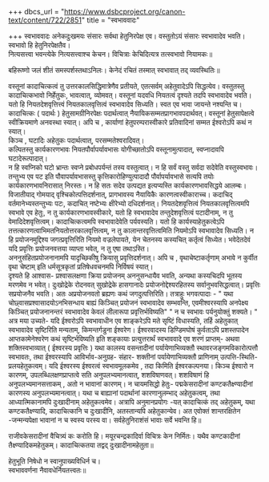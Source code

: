+++
dbcs_url = "https://www.dsbcproject.org/canon-text/content/722/2851"
title = "स्वभाववादः"

+++
स्वभाववादः अनेकदुःखमयः संसारः
सर्वथा हेतुनिरपेक्ष एव। वस्तुतोऽयं संसारः स्वभावादेव भवति। स्वभावो हि हेतुनिरपेक्षतैव।  
नित्यसत्त्वा भवन्त्येके
नित्यसत्त्वाश्च केचन। विचित्राः केचिदित्यत्र
तत्स्वभावो नियामकः॥

बहिरूष्णो जलं शीतं
समस्पर्शस्तथाऽनिलः। केनेदं रचितं तस्मात्
स्वभावात् तद् व्यवस्थितिः॥

वस्तूनां कादाचित्कत्वं
तु उत्तरकालसिद्धिमात्रेणैव प्रतीयते, एतत्सर्वम् अहेतुवादेऽपि
सिद्धत्येव। वस्तुतस्तु कादाचित्कभावो निर्हेतुकः, भावत्वात्, व्योमवत्। वस्तूनां
यदवधि नियतत्वं दृश्यते तदपि स्वभावादेव भवति। यतो हि नियतदेशवृत्तित्त्वं नियतकालवृत्तित्वं
स्वभावादेव सिध्यति। स्वत एव भावा जायन्ते नश्यन्ति च। कादाचित्कः ( पदार्थः ) हेतुसामग्रीनिरपेक्षः
पदार्थत्वात् नैयायिकसम्मतप्रागभावपदार्थवत्। वस्तूनां हेतुसापेक्षत्वे स्वीक्रियमाणे
अनवस्था स्यात्। अपि च , कार्याणां हेतुपरम्परास्वीकारे प्रतिवादिनां सम्मत ईश्वरोऽपि कथं न स्यात्।  
किञ्च , घटादिः अहेतुकः पदार्थत्वात्, परसम्मतेश्वरादिवत्।  
कल्पितस्तु कार्यकारणभावः
नियतपौर्वापर्यावभासः योगीच्छातोऽपि वस्तूनामुत्पादात्, स्वप्नादावपि घटादेरूत्पादात्।  
न हि स्वप्निको घटो भ्रान्तः स्वप्ने प्रबोधपर्यन्तं तस्य वस्तुत्वात्। न हि सर्वं
वस्तु सर्वदा सदेवेति वस्तुस्वभावः। तन्तुभ्य एव पट इति पौवापर्यावभासस्तु कृत्तिकारोहिण्युत्पादादौ
पौर्वापर्यावभासे सत्यपि तयोः कार्यकारणभावनिरासात् निरस्तः। न हि सतः सदेव उत्पद्यत
इत्यप्यस्ति कार्यकारणभावसिद्धये आलम्बः। विजातीयाद् गोमयाद् वृश्चिकोत्पत्तिदर्शनात्, प्रागभावस्य नैयायिकैः
कारणत्वस्वीकाराच्च। कदाचिद् वर्तमानेभ्यस्तन्तुभ्यः पटः, कदाचित् नष्टेभ्यः
क्षीरेभ्यो दधिदर्शनात्। नियतदेशवृत्तित्वं
नियतकालवृत्तित्वमपि स्वभावे एव हेतुः, न तु कार्यकारणभावस्वीकारे, यतो हि स्वभावादेव
तन्तुदेशवृत्तित्वं पटादीनाम्, न तु वेमादिदेशवृत्तित्वम्। कादाचित्कत्वमपि
स्वभावादेवेति पर्यवस्यति। यतो हि कार्यस्याहेतुकत्वेऽपि तत्तत्कारणत्वाभिमतनियतोत्तरकालवृत्तित्वम्, न तु कालान्तरवृत्तित्वमिति
नियमोऽपि स्वभावादेव सिध्यति। न हि प्रयोजनमुद्दिश्य
जगत्प्रवृत्तिरिति नियमो वज्रलेपायते, येन चेतनस्य कस्यचित्
कर्तृत्वं सिध्येत। भवेदेतदेवं यदि प्रवृत्तिः प्रयोजनवत्तया व्याप्ता भवेत्, न तु एषा तथाऽस्ति।  
अननुसंहितप्रयोजनानामपि यादृच्छिकीषु क्रियासु प्रवृत्तिदर्शनात्। अपि च , वृथाचेष्टाकर्तृणाम्
अभावे न कुर्वीत वृथा चेष्टाम् इति धर्मसूत्रकृतां प्रतिषेधवचनमपि निर्विषयं स्यात्।  
दृश्यते हि आश्वास- प्रश्वासलक्षणा
क्रिया प्रयोजनम् अननुसन्धायैव भवति, अन्यथा कस्यचिदपि
भूतस्य मरणमेव न भवेत्। दुःखोद्रेके रोदनवत् सुखोद्रेके हासगानादेः प्रयोजनोद्देश्यरहितस्य
सर्वानुभवसिद्धत्वात्। प्रवृत्तिः सप्रयोजनैव
भवति। अतः अप्रयोजनवतो ब्रह्यणः कथं जगदुत्पत्तिरिति। तत्राहुः भगवत्पादाः - " यथा चोछ्वासप्रश्वासादयोऽनभिसन्धाय
बाह्यं किञ्चित् प्रयोजनं स्वभावादेव सम्भवन्ति, एवमीश्वरस्यापि
अनपेक्ष्य किञ्चित् प्रयोजनानन्तरं स्वभावादेव केवलं लीलारूपा प्रवृत्तिर्भविष्यति" " न च स्वभावः पर्यनुयोक्तुं
शक्यते। " अत्र मया उच्यते- यदि ईश्वरोऽपि स्वभावाधीन एव शाङ्करेऽपि
मते सृष्टिं विधास्यति, तर्हि अहेतुकात् स्वभावादेव सृष्टिरिति मन्यताम्, किमन्तर्गडुना
ईश्वरेण। ईश्वरवादस्य डिण्डिमघोषं
कुर्वताऽपि प्रशस्तपादेन आप्तकामेनेश्वरेण कथं सृष्टिर्भविष्यति इति शङ्कायाः प्रत्युत्तरार्थं
स्वभाववादे एव शरणं प्राप्तम्- अथवा शक्तिस्वभाव्यात् ( ईश्वरस्य प्रवृत्तिः
) यथा कालस्य वसन्तादीनां पर्यायेणाभिव्यक्तौ स्थावरजङ्गमविकारोत्पत्तौ
स्वभावतः, तथा ईश्वरस्यापि आविर्भाव-अनुग्रह- संहार- शक्तीनां पर्यायेणाभिव्यक्तौ
प्राणिनाम् उत्पत्ति-स्थिति-प्रलयहेतुकत्वम्। यदि ईश्वरस्य ईश्वरत्वं
स्वभावमूलकमेव , तदा किमिति ईश्वरकल्पनया। किञ्च ईश्वारो न
कारणम्, उपलब्धिलक्षणप्राप्तत्वे सति अनुपलभ्यमानत्वात्, शशविषाणवत्। शशविषाणं
हि अनुपलभ्यमानसत्ताकम् , अतो न भावानां कारणम्। न चायमसिद्धो हेतुः- पद्मकेसरादीनां
कण्टकतैक्ष्ण्यादीनां कारणस्य अनुपलभ्यमानत्वात्। यथा च बाह्यानां
पदार्थानां कारणानुलम्भाद् अहेतुकत्वम्, तथा आध्यात्मिकानामपि
दुःखादीनाम् अहेतुकत्वमेव। अत्रापि अनुमानप्रयोगः -यत् कादाचित्कं
तद् अहेतुकम्, यथा कण्टकतैक्ष्ण्यादि, कादाचित्कानि च
दुःखादीनि, अतस्तान्यपि अहेतुकान्येव। अत एवोक्तं शान्तरक्षितेन
-जन्मन्यपेक्षा भावानां
न च स्वस्य परस्य वा। सर्वहेतुनिराशंसं
भावाः सर्वे भवन्ति हि॥

राजीवकेसरादीनां
वैचित्र्यं कः करोति हि। मयूरचन्द्रकादिर्वा
विचित्रः केन निर्मितः। यथैव कण्टकादीनां
तैक्ष्ण्यादिकमहेतुकम्। कादाचित्कतया तद्वद्
दुःखादीनामहेतुता॥

हेतुभूति निषेधो
न स्वानुपाख्यविधिर्न च।  
स्वभाववर्णना नैवावधेर्नियतत्त्वतः॥

